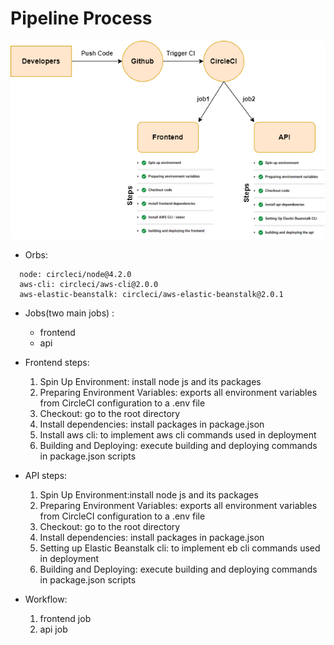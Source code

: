 # Pipeline Process

![Pipeline](pipeline_diagram.png)

* Orbs: 
```
  node: circleci/node@4.2.0
  aws-cli: circleci/aws-cli@2.0.0
  aws-elastic-beanstalk: circleci/aws-elastic-beanstalk@2.0.1
```

* Jobs(two main jobs) :
    * frontend 
    * api

* Frontend steps:
    1. Spin Up Environment: install node js and its packages
    2. Preparing Environment Variables:  exports all environment variables from CircleCI configuration to a .env file
    3. Checkout: go to the root directory
    4. Install dependencies: install packages in package.json
    5. Install aws cli: to implement aws cli commands used in deployment
    6. Building and Deploying: execute building and deploying commands in package.json scripts 

* API steps:
    1. Spin Up Environment:install node js and its packages
    2. Preparing Environment Variables: exports all environment variables from CircleCI configuration to a .env file
    3. Checkout: go to the root directory
    4. Install dependencies: install packages in package.json
    5. Setting up Elastic Beanstalk cli: to implement eb cli commands used in deployment
    6. Building and Deploying: execute building and deploying commands in package.json scripts  


* Workflow: 
    1. frontend job
    2. api job

